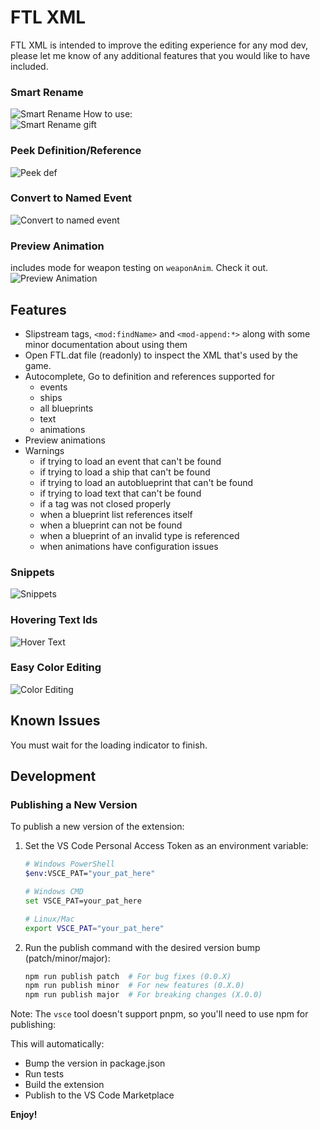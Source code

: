 # FTL XML

FTL XML is intended to improve the editing experience for any mod dev, please
let me know of any additional features that you would like to have included.

### Smart Rename

![Smart Rename](gifs/rename-example.png)
How to use:  
![Smart Rename gift](gifs/preview-rename.webp)

### Peek Definition/Reference

![Peek def](gifs/peek-def-example.webp)

### Convert to Named Event

![Convert to named event](gifs/preview-extract.webp)

### Preview Animation
includes mode for weapon testing on `weaponAnim`. Check it out.
![Preview Animation](gifs/preview-animation.webp)

## Features

* Slipstream tags, `<mod:findName>` and `<mod-append:*>` along with some minor
  documentation about using them
* Open FTL.dat file (readonly) to inspect the XML that's used by the game.
* Autocomplete, Go to definition and references supported for
    * events
    * ships
    * all blueprints
    * text
    * animations
* Preview animations
* Warnings
    * if trying to load an event that can't be found
    * if trying to load a ship that can't be found
    * if trying to load an autoblueprint that can't be found
    * if trying to load text that can't be found
    * if a tag was not closed properly
    * when a blueprint list references itself
    * when a blueprint can not be found
    * when a blueprint of an invalid type is referenced
    * when animations have configuration issues

### Snippets

![Snippets](gifs/snippet-example.webp)

### Hovering Text Ids

![Hover Text](gifs/hover-text.png)

### Easy Color Editing

![Color Editing](gifs/color-example.webp)

## Known Issues

You must wait for the loading indicator to finish.

## Development

### Publishing a New Version

To publish a new version of the extension:

1. Set the VS Code Personal Access Token as an environment variable:
   ```bash
   # Windows PowerShell
   $env:VSCE_PAT="your_pat_here"
   
   # Windows CMD
   set VSCE_PAT=your_pat_here
   
   # Linux/Mac
   export VSCE_PAT="your_pat_here"
   ```

2. Run the publish command with the desired version bump (patch/minor/major):
   ```bash
   npm run publish patch  # For bug fixes (0.0.X)
   npm run publish minor  # For new features (0.X.0)
   npm run publish major  # For breaking changes (X.0.0)
   ```
Note: The `vsce` tool doesn't support pnpm, so you'll need to use npm for publishing:


This will automatically:
- Bump the version in package.json
- Run tests
- Build the extension
- Publish to the VS Code Marketplace

**Enjoy!**
